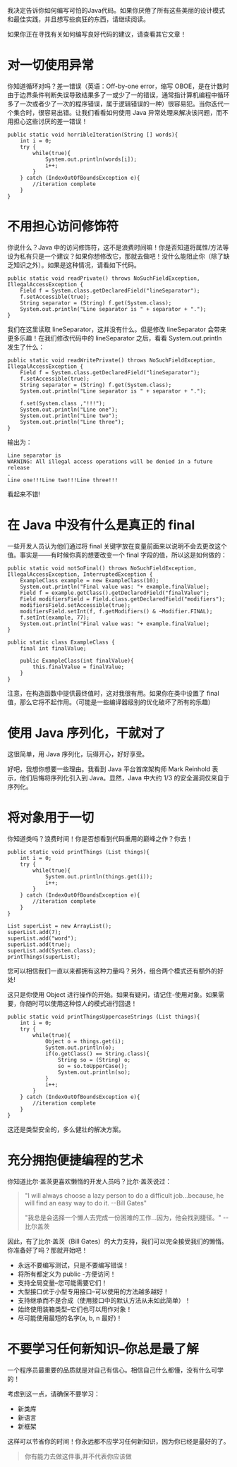 我决定告诉你如何编写可怕的Java代码。如果你厌倦了所有这些美丽的设计模式和最佳实践，并且想写些疯狂的东西，请继续阅读。

如果你正在寻找有关如何编写良好代码的建议，请查看其它文章！

# 对一切使用异常
你知道循环对吗？差一错误（英语：Off-by-one error，缩写 OBOE，是在计数时由于边界条件判断失误导致结果多了一或少了一的错误，通常指计算机编程中循环多了一次或者少了一次的程序错误，属于逻辑错误的一种）很容易犯。当你迭代一个集合时，很容易出错。让我们看看如何使用 Java 异常处理来解决该问题，而不用担心这些讨厌的差一错误！

```
public static void horribleIteration(String [] words){
    int i = 0;
    try {
        while(true){
            System.out.println(words[i]);
            i++;
        }
    } catch (IndexOutOfBoundsException e){
        //iteration complete
    }
}
```

# 不用担心访问修饰符

你说什么？Java 中的访问修饰符，这不是浪费时间嘛！你是否知道将属性/方法等设为私有只是一个建议？如果你想修改它，那就去做吧！没什么能阻止你（除了缺乏知识之外）。如果是这种情况，请看如下代码。

```
public static void readPrivate() throws NoSuchFieldException, IllegalAccessException {
    Field f = System.class.getDeclaredField("lineSeparator");
    f.setAccessible(true);
    String separator = (String) f.get(System.class);
    System.out.println("Line separator is " + separator + ".");
}
```

我们在这里读取 lineSeparator，这并没有什么。但是修改 lineSeparator 会带来更多乐趣！在我们修改代码中的 lineSeparator 之后，看看 System.out.println 发生了什么：

```
public static void readWritePrivate() throws NoSuchFieldException, IllegalAccessException {
    Field f = System.class.getDeclaredField("lineSeparator");
    f.setAccessible(true);
    String separator = (String) f.get(System.class);
    System.out.println("Line separator is " + separator + ".");
 
    f.set(System.class ,"!!!");
    System.out.println("Line one");
    System.out.println("Line two");
    System.out.println("Line three");
}
```

输出为：

```
Line separator is 
WARNING: All illegal access operations will be denied in a future release
.
Line one!!!Line two!!!Line three!!!
```

看起来不错!

# 在 Java 中没有什么是真正的 final

一些开发人员认为他们通过将 final 关键字放在变量前面来以说明不会去更改这个值。事实是——有时候你真的想要改变一个 final 字段的值，所以这是如何做的：

```
public static void notSoFinal() throws NoSuchFieldException, IllegalAccessException, InterruptedException {
    ExampleClass example = new ExampleClass(10);
    System.out.println("Final value was: "+ example.finalValue);
    Field f = example.getClass().getDeclaredField("finalValue");
    Field modifiersField = Field.class.getDeclaredField("modifiers");
    modifiersField.setAccessible(true);
    modifiersField.setInt(f, f.getModifiers() & ~Modifier.FINAL);
    f.setInt(example, 77);
    System.out.println("Final value was: "+ example.finalValue);
}
 
public static class ExampleClass {
    final int finalValue;
 
    public ExampleClass(int finalValue){
        this.finalValue = finalValue;
    }
}
```

注意，在构造函数中提供最终值时，这对我很有用。如果你在类中设置了 final 值，那么它将不起作用。（可能是一些编译器级别的优化破坏了所有的乐趣）

# 使用 Java 序列化，干就对了

这很简单，用 Java 序列化，玩得开心，好好享受。

好吧，我想你想要一些理由。我看到 Java 平台首席架构师 Mark Reinhold 表示，他们后悔将序列化引入到 Java。显然，Java 中大约 1/3 的安全漏洞仅来自于序列化。

# 将对象用于一切

你知道类吗？浪费时间！你是否想看到代码重用的巅峰之作？你去！

```
public static void printThings (List things){
    int i = 0;
    try {
        while(true){
            System.out.println(things.get(i));
            i++;
        }
    } catch (IndexOutOfBoundsException e){
        //iteration complete
    }
}
 
List superList = new ArrayList();
superList.add(7);
superList.add("word");
superList.add(true);
superList.add(System.class);
printThings(superList);
```

您可以相信我们一直以来都拥有这种力量吗？另外，组合两个模式还有额外的好处!

这只是你使用 Object 进行操作的开始。如果有疑问，请记住-使用对象。如果需要，你随时可以使用这种惊人的模式进行回退！

```
public static void printThingsUppercaseStrings (List things){
    int i = 0;
    try {
        while(true){
            Object o = things.get(i);
            System.out.println(o);
            if(o.getClass() == String.class){
                String so = (String) o;
                so = so.toUpperCase();
                System.out.println(so);
            }
            i++;
        }
    } catch (IndexOutOfBoundsException e){
        //iteration complete
    }
}
```

这还是类型安全的，多么健壮的解决方案。

# 充分拥抱便捷编程的艺术

你知道比尔·盖茨更喜欢懒惰的开发人员吗？比尔·盖茨说过：

> "I will always choose a lazy person to do a difficult job...because, he will find an easy way to do it. --Bill Gates" 
> 
> "我总是会选择一个懒人去完成一份困难的工作...因为，他会找到捷径。" -- 比尔盖茨

因此，有了比尔·盖茨（Bill Gates）的大力支持，我们可以完全接受我们的懒惰。你准备好了吗？那就开始吧！

- 永远不要编写测试，只是不要编写错误！
- 将所有都定义为 public -方便访问！
- 支持全局变量–您可能需要它们！
- 大型接口优于小型专用接口–可以使用的方法越多越好！
- 支持继承而不是合成（使用接口中的默认方法从未如此简单）！
- 始终使用装箱类型–它们也可以用作对象！
- 尽可能使用最短的名字(a, b, n 最好)！

# 不要学习任何新知识–你总是最了解

一个程序员最重要的品质就是对自己有信心。相信自己什么都懂，没有什么可学的！

考虑到这一点，请确保不要学习：

- 新类库
- 新语言
- 新框架

这样可以节省你的时间！你永远都不应学习任何新知识，因为你已经是最好的了。

> 你有能力去做这件事,并不代表你应该做